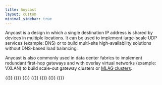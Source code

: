 ```yaml
---
title: Anycast
layout: custom
minimal_sidebar: true
---
```

Anycast is a design in which a single destination IP address is shared by devices in multiple locations. It can be used to implement large-scale UDP services (example: DNS) or to build multi-site high-availability solutions without DNS-based load balancing.

Anycast is also commonly used in data center fabrics to implement redundant first-hop gateways and with overlay virtual networks (example: VXLAN) to build scale-out gateway clusters or [MLAG clusters](/2022/09/mlag-deep-dive-vxlan-fabric.html).

{{<series-listing tag="intro" title="What Is Anycast?" weight="1">}}
{{<series-listing tag="fabric" title="Anycast in Data Center Fabrics">}}
{{<series-listing tag="design" title="Network Designs Using Anycast">}}
{{<series-listing tag="use" title="Anycast Use Cases" soon="deep_dive">}}
{{<series-listing tag="ecmp" title="Anycast Multipathing">}}
{{<series-listing tag="lab" title="Testing IP Anycast in a Virtual Lab">}}
{{<series-listing tag="reading" title="Further Reading">}}
